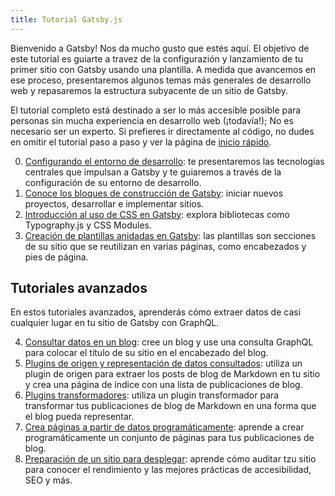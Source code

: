 ```yaml
---
title: Tutorial Gatsby.js
---
```


Bienvenido a Gatsby! Nos da mucho gusto que estés aquí. El objetivo de este tutorial es guiarte a travez de la configurazión y lanzamiento de tu primer sitio con Gatsby usando una plantilla. A medida que avancemos en ese proceso, presentaremos algunos temas más generales de desarrollo web y repasaremos la estructura subyacente de un sitio de Gatsby.

El tutorial completo está destinado a ser lo más accesible posible para personas sin mucha experiencia en desarrollo web (¡todavía!); No es necesario ser un experto. Si prefieres ir directamente al código, no dudes en omitir el tutorial paso a paso y ver la página de [inicio rápido](/docs/).

0. [Configurando el entorno de desarrollo](/tutorial/part-zero/): te presentaremos las tecnologías centrales que impulsan a Gatsby y te guiaremos a través de la configuración de su entorno de desarrollo.
1. [Conoce los bloques de construcción de Gatsby](/tutorial/part-one/): iniciar nuevos proyectos, desarrollar e implementar sitios.
2. [Introducción al uso de CSS en Gatsby](/tutorial/part-two/): explora bibliotecas como Typography.js y CSS Modules.
3. [Creación de plantillas anidadas en Gatsby](/tutorial/part-three/): las  plantillas son secciones de su sitio que se reutilizan en varias páginas, como encabezados y pies de página.

## Tutoriales avanzados

En estos tutoriales avanzados, aprenderás cómo extraer datos de casi cualquier lugar en tu sitio de Gatsby con GraphQL.

4. [Consultar datos en un blog](/tutorial/part-four/): cree un blog y use una consulta GraphQL para colocar el título de su sitio en el encabezado del blog.
5. [Plugins de origen y representación de datos consultados](/tutorial/part-five/): utiliza un plugin de origen para extraer los posts de blog de Markdown en tu sitio y crea una página de índice con una lista de publicaciones de blog.
6. [Plugins transformadores](/tutorial/part-six/): utiliza un plugin transformador para transformar tus publicaciones de blog de Markdown en una forma que el blog pueda representar.
7. [Crea páginas a partir de datos programáticamente](/tutorial/part-seven/): aprende a crear programáticamente un conjunto de páginas para tus publicaciones de blog.
8. [Preparación de un sitio para desplegar](/tutorial/part-eight/): aprende cómo auditar tzu sitio para conocer el rendimiento y las mejores prácticas de accesibilidad, SEO y más.
